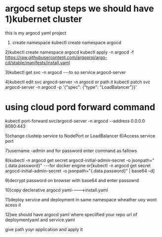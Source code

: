 # argocd setup steps we should have 1)kubernet cluster 
this is my argocd yaml project

1) create namespace kubectl create namespace argocd 

2)kubectl create namespace argocd
kubectl apply -n argocd -f https://raw.githubusercontent.com/argoproj/argo-cd/stable/manifests/install.yaml

3)kubectl get svc -n argocd   ---to so service argocd-server

4)kubectl edit svc argocd-server -n argocd or path it kubectl patch svc argocd-server -n argocd -p '{"spec": {"type": "LoadBalancer"}}'

# using cloud pord forward command 
kubectl port-forward svc/argocd-server -n argocd --address 0.0.0.0 8080:443


5)change clusteip service to NodePort or LoadBalancer
6)Access service port 

7)username -admin and for password enter command as fallows

8)kubectl -n argocd get secret argocd-initial-admin-secret -o jsonpath="{.data.password}" ---for docker engine or[kubectl -n argocd get secret argocd-initial-admin-secret -o jsonpath="{.data.password}" | base64 –d]

9)decrypt password on browser with base64 and enter passowrd

10)copy declerative argocd yaml---->install.yaml

11)deploy service and deployment in same namespace wheather uoy wont acess it

12)we should have argocd yaml where speciified your repo url of deploymentyaml and service.yaml

give path yoyr application and apply it 

